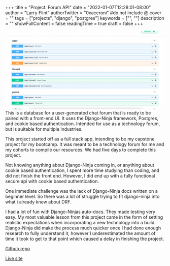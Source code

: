 +++
title = "Project: Forum API"
date = "2022-01-07T12:28:01-08:00"
author = "Larry Flint"
authorTwitter = "0xaceroni" #do not include @
cover = ""
tags = ["projects", "django", "postgres"]
keywords = ["", ""]
description = ""
showFullContent = false
readingTime = true
draft = false
+++

![db-icon](/db-picture.png)This is a database for a user-generated chat forum that is ready to be paired with a front-end UI. It uses the Django-Ninja framework, Postgres, and cookie based authentication. Intended for use as a technology forum, but is suitable for multiple industries.

This project started off as a full stack app, intending to be my capstone project for my bootcamp. It was meant to be a technology forum for me and my cohorts to compile our resources. We had five days to complete this project.

Not knowing anything about Django-Ninja coming in, or anything about cookie based authentication, I spent more time studying than coding, and did not finish the front end. However, I did end up with a fully functional secure api with cookie based authentication.

One immediate challenge was the lack of Django-Ninja docs written on a beginner level. So there was a lot of struggle trying to fit django-ninja into what i already knew about DRF.

I had a lot of fun with Django-Ninjas auto-docs. They made testing very easy. My most valuable lesson from this project came in the form of setting realistic expectations when incorporating a new technology into a build. Django-Ninja did make the process much quicker once I had done enough research to fully understand it, however I underestimated the amount of time it took to get to that point which caused a delay in finishing the project.


[Github repo](https://github.com/Acer0ni/coding-forum)

[Live site](https://forum.pwnschool.org/api/docs)